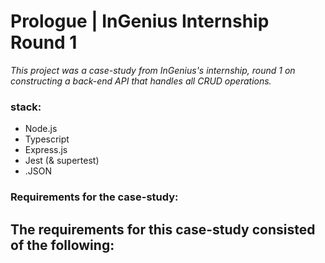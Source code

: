# Prologue | InGenius Internship Round 1
*This project was a case-study from InGenius's internship, round 1 on constructing a back-end API that handles all CRUD operations.*

### stack:
- Node.js
- Typescript
- Express.js
- Jest (& supertest)
- .JSON

### Requirements for the case-study:
**The requirements for this case-study consisted of the following:**
- 
